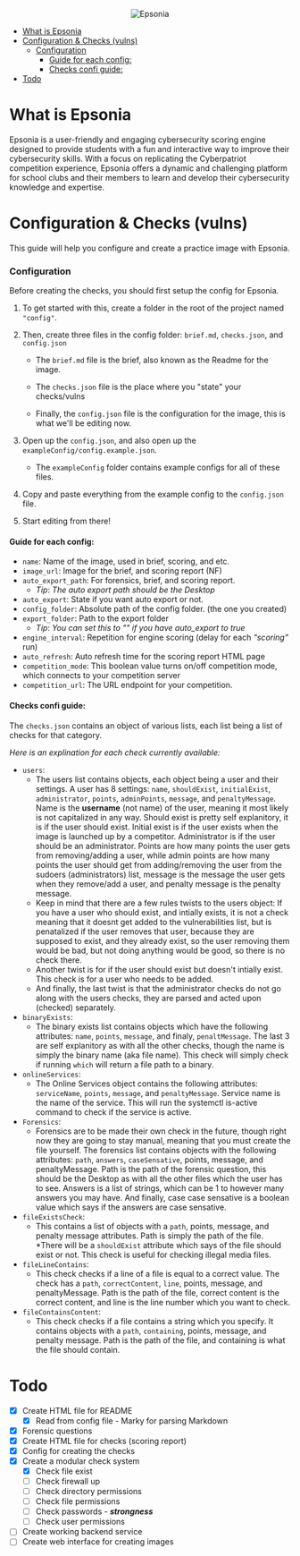 <p align="center">
   <img alt="Epsonia" src="https://raw.githubusercontent.com/maytees/epsonia/10d9ef716c69eaf93fb349c390c84c0193782407/LongBanner.svg" />
</p>

- [What is Epsonia](#what-is-epsonia)
- [Configuration \& Checks (vulns)](#configuration--checks-vulns)
    - [Configuration](#configuration)
      - [Guide for each config:](#guide-for-each-config)
      - [Checks confi guide:](#checks-confi-guide)
- [Todo](#todo)

# What is Epsonia

Epsonia is a user-friendly and engaging cybersecurity scoring engine designed to provide students with a fun and interactive way to improve their cybersecurity skills. With a focus on replicating the Cyberpatriot competition experience, Epsonia offers a dynamic and challenging platform for school clubs and their members to learn and develop their cybersecurity knowledge and expertise.

# Configuration & Checks (vulns)

This guide will help you configure and create a practice image with Epsonia.

### Configuration

Before creating the checks, you should first setup the config for Epsonia.

1. To get started with this, create a folder in the root of the project named
   `"config"`.
2. Then, create three files in the config folder: `brief.md`, `checks.json`, and
   `config.json`
   - The `brief.md` file is the brief, also known as the Readme for the image.

   - The `checks.json` file is the place where you "state" your checks/vulns
   - Finally, the `config.json` file is the configuration for the image, this is
     what we'll be editing now.

3. Open up the `config.json`, and also open up the
   `exampleConfig/config.example.json`.

   - The `exampleConfig` folder contains example configs for all of these files.

4. Copy and paste everything from the example config to the `config.json` file.
5. Start editing from there!

#### Guide for each config:

- `name`: Name of the image, used in brief, scoring, and etc.
- `image_url`: Image for the brief, and scoring report (NF)
- `auto_export_path`: For forensics, brief, and scoring report.
  - _Tip_: _The auto export path should be the Desktop_
- `auto_export`: State if you want auto export or not.
- `config_folder`: Absolute path of the config folder. (the one you created)
- `export_folder`: Path to the export folder
  - _Tip_: _You can set this to "" if you have auto_export to true_
- `engine_interval`: Repetition for engine scoring (delay for each _"scoring"_
  run)
- `auto_refresh`: Auto refresh time for the scoring report HTML page
- `competition_mode`: This boolean value turns on/off competition mode, which
  connects to your competition server
- `competition_url`: The URL endpoint for your competition.

#### Checks confi guide:

The `checks.json` contains an object of various lists, each list being a list of
checks for that category.

_Here is an explination for each check currently available:_

- `users`:
  - The users list contains objects, each object being a user and their
    settings. A user has 8 settings: `name`, `shouldExist`, `initialExist`,
    `administrator`, `points`, `adminPoints`, `message`, and `penaltyMessage`.
    Name is the **username** (not name) of the user, meaning it most likely is
    not capitalized in any way. Should exist is pretty self explanitory, it is
    if the user should exist. Initial exist is if the user exists when the image
    is launched up by a competitor. Administrator is if the user should be an
    administrator. Points are how many points the user gets from removing/adding
    a user, while admin points are how many points the user should get from
    adding/removing the user from the sudoers (administrators) list, message is
    the message the user gets when they remove/add a user, and penalty message
    is the penalty message.
  - Keep in mind that there are a few rules twists to the users object: If you
    have a user who should exist, and intially exists, it is not a check meaning
    that it doesnt get added to the vulnerabilities list, but is penatalized if
    the user removes that user, because they are supposed to exist, and they
    already exist, so the user removing them would be bad, but not doing
    anything would be good, so there is no check there.
  - Another twist is for if the user should exist but doesn't intially exist.
    This check is for a user who needs to be added.
  - And finally, the last twist is that the administrator checks do not go along
    with the users checks, they are parsed and acted upon (checked) separately.
- `binaryExists`:
  - The binary exists list contains objects which have the following attributes:
    `name`, `points`, `message`, and finaly, `penaltMessage`. The last 3 are
    self explanitory as with all the other checks, though the name is simply the
    binary name (aka file name). This check will simply check if running `which`
    will return a file path to a binary.
- `onlineServices`:
  - The Online Services object contains the following attributes: `serviceName`,
    `points`, `message`, and `penaltyMessage`. Service name is the name of the
    service. This will run the systemctl is-active command to check if the
    service is active.
- `Forensics`:
  - Forensics are to be made their own check in the future, though right now
    they are going to stay manual, meaning that you must create the file
    yourself. The forensics list contains objects with the following attributes:
    `path`, `answers`, `caseSensative`, points, message, and penaltyMessage.
    Path is the path of the forensic question, this should be the Desktop as
    with all the other files which the user has to see. Answers is a list of
    strings, which can be 1 to however many answers you may have. And finally,
    case case sensative is a boolean value which says if the answers are case
    sensative.
- `fileExistsCheck`:
  - This contains a list of objects with a `path`, points, message, and penalty
    message attributes. Path is simply the path of the file. *There will be a
    `shouldExist` attribute which says of the file should exist or not. This
    check is useful for checking illegal media files.
- `fileLineContains`:
  - This check checks if a line of a file is equal to a correct value. The check
    has a `path`, `correctContent`, `line`, points, message, and penaltyMessage.
    Path is the path of the file, correct content is the correct content, and
    line is the line number which you want to check.
- `fileContainsContent`:
  - This check checks if a file contains a string which you specify. It contains
    objects with a `path`, `containing`, points, message, and penalty message.
    Path is the path of the file, and containing is what the file should
    contain.

# Todo

- [x] Create HTML file for README
  - [x] Read from config file - Marky for parsing Markdown
- [x] Forensic questions
- [x] Create HTML file for checks (scoring report)
- [x] Config for creating the checks
- [x] Create a modular check system
  - [x] Check file exist
  - [ ] Check firewall up
  - [ ] Check directory permissions
  - [ ] Check file permissions
  - [ ] Check passwords - _**strongness**_
  - [ ] Check user permissions
- [ ] Create working backend service
- [ ] Create web interface for creating images
